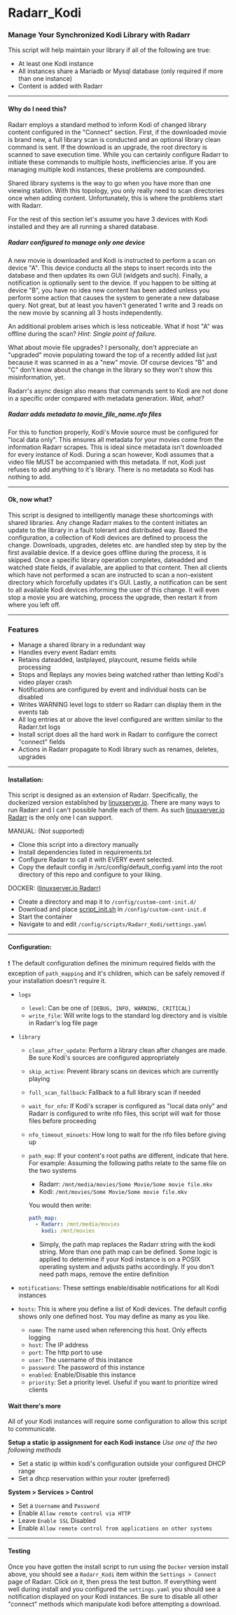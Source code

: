 # Radarr_Kodi

### Manage Your Synchronized Kodi Library with Radarr

This script will help maintain your library if all of the following are true:

- At least one Kodi instance
- All instances share a Mariadb or Mysql database (only required if more than one instance)
- Content is added with Radarr

---

#### Why do I need this?

Radarr employs a standard method to inform Kodi of changed library content configured in the "Connect" section. First, if the downloaded movie is brand new, a full library scan is conducted and an optional library clean command is sent. If the download is an upgrade, the root directory is scanned to save execution time. While you can certainly configure Radarr to initiate these commands to multiple hosts, inefficiencies arise. If you are managing multiple kodi instances, these problems are compounded.

Shared library systems is the way to go when you have more than one viewing station. With this topology, you only really need to scan directories once when adding content. Unfortunately, this is where the problems start with Radarr.

For the rest of this section let's assume you have 3 devices with Kodi installed and they are all running a shared database.

##### Radarr configured to manage only one device

A new movie is downloaded and Kodi is instructed to perform a scan on device "A". This device conducts all the steps to insert records into the database and then updates its own GUI (widgets and such). Finally, a notification is optionally sent to the device. If you happen to be sitting at device "B", you have no idea new content has been added unless you perform some action that causes the system to generate a new database query. Not great, but at least you haven't generated 1 write and 3 reads on the new movie by scanning all 3 hosts independently.

An additional problem arises which is less noticeable. What if host "A" was offline during the scan?
_Hint: Single point of failure._

What about movie file upgrades? I personally, don't appreciate an "upgraded" movie populating toward the top of a recently added list just because it was scanned in as a "new" movie. Of course devices "B" and "C" don't know about the change in the library so they won't show this misinformation, yet.

Radarr's async design also means that commands sent to Kodi are not done in a specific order compared with metadata generation. _Wait, what?_

##### Radarr adds metadata to movie_file_name.nfo files

For this to function properly, Kodi's Movie source must be configured for "local data only". This ensures all metadata for your movies come from the information Radarr scrapes. This is ideal since metadata isn't downloaded for every instance of Kodi. During a scan however, Kodi assumes that a video file MUST be accompanied with this metadata. If not, Kodi just refuses to add anything to it's library. There is no metadata so Kodi has nothing to add.

---

#### Ok, now what?

This script is designed to intelligently manage these shortcomings with shared libraries. Any change Radarr makes to the content initiates an update to the library in a fault tolerant and distributed way. Based the configuration, a collection of Kodi devices are defined to process the change. Downloads, upgrades, deletes etc. are handled step by step by the first available device. If a device goes offline during the process, it is skipped. Once a specific library operation completes, dateadded and watched state fields, if available, are applied to that content. Then all clients which have not performed a scan are instructed to scan a non-existent directory which forcefully updates it's GUI. Lastly, a notification can be sent to all available Kodi devices informing the user of this change. It will even stop a movie you are watching, process the upgrade, then restart it from where you left off.

---

### Features

- Manage a shared library in a redundant way
- Handles every event Radarr emits
- Retains dateadded, lastplayed, playcount, resume fields while processing
- Stops and Replays any movies being watched rather than letting Kodi's video player crash
- Notifications are configured by event and individual hosts can be disabled
- Writes WARNING level logs to stderr so Radarr can display them in the events tab
- All log entries at or above the level configured are written similar to the Radarr.txt logs
- Install script does all the hard work in Radarr to configure the correct "connect" fields
- Actions in Radarr propagate to Kodi library such as renames, deletes, upgrades

---

#### Installation:

This script is designed as an extension of Radarr. Specifically, the dockerized version established by [linuxserver.io](https://www.linuxserver.io/). There are many ways to run Radarr and I can't possible handle each of them. As such [linuxserver.io Radarr](https://hub.docker.com/r/linuxserver/radarr) is the only one I can support.

MANUAL: (Not supported)

- Clone this script into a directory manually
- Install dependencies listed in requirements.txt
- Configure Radarr to call it with EVERY event selected.
- Copy the default config in /src/config/default_config.yaml into the root directory of this repo and configure to your liking.

DOCKER: ([linuxserver.io Radarr](https://hub.docker.com/r/linuxserver/radarr))

- Create a directory and map it to `/config/custom-cont-init.d/`
- Download and place [script_init.sh](https://github.com/jsaddiction/Radarr_Kodi/blob/main/script_init.sh) in `/config/custom-cont-init.d`
- Start the container
- Navigate to and edit `/config/scripts/Radarr_Kodi/settings.yaml`

---

#### Configuration:

:exclamation: The default configuration defines the minimum required fields with the exception of `path_mapping` and it's children, which can be safely removed if your installation doesn't require it.

- `logs`
  - `level`: Can be one of `[DEBUG, INFO, WARNING, CRITICAL]`
  - `write_file`: Will write logs to the standard log directory and is visible in Radarr's log file page
- `library`

  - `clean_after_update`: Perform a library clean after changes are made. Be sure Kodi's sources are configured appropriately
  - `skip_active`: Prevent library scans on devices which are currently playing
  - `full_scan_fallback`: Fallback to a full library scan if needed
  - `wait_for_nfo`: If Kodi's scraper is configured as "local data only" and Radarr is configured to write nfo files, this script will wait for those files before proceeding
  - `nfo_timeout_minuets`: How long to wait for the nfo files before giving up
  - `path_map`: If your content's root paths are different, indicate that here. For example:
    Assuming the following paths relate to the same file on the two systems

    - Radarr: `/mnt/media/movies/Some Movie/Some movie file.mkv`
    - Kodi: `/mnt/movies/Some Movie/Some movie file.mkv`

    You would then write:

    ```yaml
    path_map:
      - Radarr: /mnt/media/movies
        kodi: /mnt/movies
    ```

    - Simply, the path map replaces the Radarr string with the kodi string. More than one path map can be defined. Some logic is applied to determine if your Kodi instance is on a POSIX operating system and adjusts paths accordingly. If you don't need path maps, remove the entire definition

- `notifications`: These settings enable/disable notifications for all Kodi instances
- `hosts`: This is where you define a list of Kodi devices. The default config shows only one defined host. You may define as many as you like.
  - `name`: The name used when referencing this host. Only effects logging
  - `host`: The IP address
  - `port`: The http port to use
  - `user`: The username of this instance
  - `password`: The password of this instance
  - `enabled`: Enable/Disable this instance
  - `priority`: Set a priority level. Useful if you want to prioritize wired clients

#### Wait there's more

All of your Kodi instances will require some configuration to allow this script to communicate.

**Setup a static ip assignment for each Kodi instance**
_Use one of the two following methods_

- Set a static ip within kodi's configuration outside your configured DHCP range
- Set a dhcp reservation within your router (preferred)

**System > Services > Control**

- Set a `Username` and `Password`
- Enable `Allow remote control via HTTP`
- Leave `Enable SSL` Disabled
- Enable `Allow remote control from applications on other systems`

---

#### Testing

Once you have gotten the install script to run using the `Docker` version install above, you should see a `Radarr_Kodi` item within the `Settings > Connect` page of Radarr. Click on it, then press the test button. If everything went well during install and you configured the `settings.yaml` you should see a notification displayed on your Kodi instances. Be sure to disable all other "connect" methods which manipulate kodi before attempting a download.
